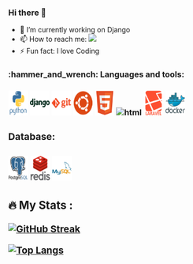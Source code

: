 ### Hi there 👋
- 🔭 I’m currently working on Django
- 📫 How to reach me: <a href="https://www.linkedin.com/in/masood-dehghani-21a95422b/"><img src="https://img.shields.io/badge/LinkedIn-blue?logo=linkedin&logoColor=white"><a/>
- ⚡ Fun fact: I love Coding

<!--
**masoodehghan/masoodehghan** is a ✨ _special_ ✨ repository because its `README.md` (this file) appears on your GitHub profile.

Here are some ideas to get you started:

- 🔭 I’m currently working on ...
- 🌱 I’m currently learning ...
- 👯 I’m looking to collaborate on ...
- 🤔 I’m looking for help with ...
- 💬 Ask me about ...
- 📫 How to reach me: ...
- 😄 Pronouns: ...
- ⚡ Fun fact: ...
-->

<h3>:hammer_and_wrench: Languages and tools: <h3/>

<div>
  <img src="https://github.com/devicons/devicon/blob/master/icons/python/python-original-wordmark.svg" title="Python" alt="Python" width="40" height="50"/>
  <img src="https://github.com/devicons/devicon/blob/master/icons/django/django-plain-wordmark.svg" title="Django" alt="Django" width="40" height="50"/>
  <img src="https://github.com/devicons/devicon/blob/master/icons/git/git-plain-wordmark.svg" title="Git" alt="Git" width="40" height="50"/>
  <img src="https://github.com/devicons/devicon/blob/master/icons/ubuntu/ubuntu-plain.svg" title="ubuntu" alt="ubuntu" width="40" height="50"/>
  <img src="https://github.com/devicons/devicon/blob/master/icons/html5/html5-original.svg" title="html" alt="html" width="40" height="50"/>
  <img src="https://www.django-rest-framework.org/img/logo.png" title="restframework" alt="html" width="40" height="50"/>
  <img src="https://github.com/devicons/devicon/blob/master/icons/laravel/laravel-plain-wordmark.svg" title="Laravel" alt="Laravel" width="40" height="50"/>
  <img src="https://github.com/devicons/devicon/blob/master/icons/docker/docker-original-wordmark.svg" title="Docker" alt="Docker" width="40" height="50"/>
  
  
<div/>

<div>
<h3> Database: <h3/>
  <img src="https://github.com/devicons/devicon/blob/master/icons/postgresql/postgresql-original-wordmark.svg" title="postgresql" alt="postgresql" width="40" height="50"/>
  <img src="https://github.com/devicons/devicon/blob/master/icons/redis/redis-original-wordmark.svg" title="Redis" alt="Redis" width="40" height="50"/>

  <img src="https://github.com/devicons/devicon/blob/master/icons/mysql/mysql-original-wordmark.svg" title="Mysql" alt="MySQL" width="40" height="50"/>

  
<div/>

### :fire: My Stats :
[![GitHub Streak](http://github-readme-streak-stats.herokuapp.com?user=masoodehghan&theme=navy-gear)](https://git.io/streak-stats)

[![Top Langs](https://github-readme-stats.vercel.app/api/top-langs/?username=masoodehghan&layout=compact&theme=vision-friendly-dark&exclude_repo=laravel-discussion-forum-RESTful-API)](https://github.com/anuraghazra/github-readme-stats)
